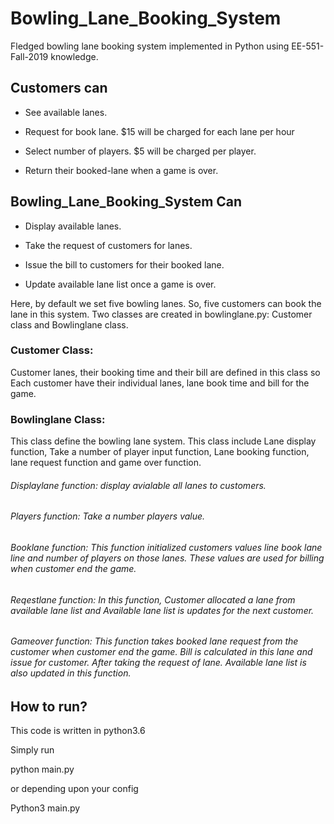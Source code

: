 # Bowling_Lane_Booking_System 

Fledged bowling lane booking system implemented in Python using EE-551-Fall-2019 knowledge.  

 

## Customers can 

 

* See available lanes. 

* Request for book lane. $15 will be charged for each lane per hour  

* Select number of players. $5 will be charged per player. 

* Return their booked-lane when a game is over. 

  

## Bowling_Lane_Booking_System Can  

 

* Display available lanes.  

* Take the request of customers for lanes. 

* Issue the bill to customers for their booked lane. 

* Update available lane list once a game is over. 

  

Here, by default we set five bowling lanes. So, five customers can book the lane in this system. Two classes are created in bowlinglane.py: Customer class and Bowlinglane class. 

### Customer Class: 

Customer lanes, their booking time and their bill are defined in this class so Each customer have their individual lanes, lane book time and bill for the game. 

 

### Bowlinglane Class: 

This class define the bowling lane system. This class include Lane display function, Take a number of player input function, Lane booking function, lane request function and game over function. 

###### Displaylane function: display avialable all lanes to customers. 

###### Players function: Take a number players value. 

###### Booklane function: This function initialized customers values line book lane line and number of players on those lanes. These values are used for billing when customer end the game. 

###### Reqestlane function: In this function, Customer allocated a lane from available lane    list and Available lane list is updates for the next customer. 

###### Gameover function: This function takes booked lane request from the customer when customer end the game. Bill is calculated in this lane and issue for customer. After taking the request of lane. Available lane list is also updated in this function. 

## How to run? 

This code is written in python3.6 

Simply run 

python main.py 

or depending upon your config 

Python3 main.py 
